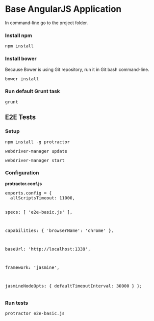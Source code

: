 <h1>Base AngularJS Application</h1>

<p>In command-line go to the project folder.</p>

<h3>Install npm</h3>
<pre>npm install</pre>

<h3>Install bower</h3>
<p>Because Bower is using Git repository, run it in Git bash command-line.</p>
<pre>bower install</pre>

<h3>Run default Grunt task</h3>
<pre>grunt</pre>

<h2>E2E Tests</h2>
<h3>Setup</h3>
<pre>npm install -g protractor</pre>
<pre>webdriver-manager update</pre>
<pre>webdriver-manager start</pre>

<h3>Configuration</h3>
<b>protractor.conf.js</b>
<pre>
exports.config = {
  allScriptsTimeout: 11000,

  specs: [
    'e2e-basic.js'
  ],

  capabilities: {
    'browserName': 'chrome'
  },

  baseUrl: 'http://localhost:1338',

  framework: 'jasmine',

  jasmineNodeOpts: {
    defaultTimeoutInterval: 30000
  }
};
</pre>

<h3>Run tests</h3>
<pre>protractor e2e-basic.js</pre>